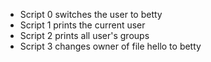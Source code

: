 - Script 0 switches the user to betty
- Script 1 prints the current user
- Script 2 prints all user's groups
- Script 3 changes owner of file hello to betty
